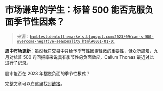 <!--yml

类别：未分类

日期：2024-05-18 01:25:39

-->

# 市场谦卑的学生：标普 500 能否克服负面季节性因素？

> 来源：[`humblestudentofthemarkets.blogspot.com/2023/09/can-s-500-overcome-negative-seasonality.html#0001-01-01`](https://humblestudentofthemarkets.blogspot.com/2023/09/can-s-500-overcome-negative-seasonality.html#0001-01-01)

**周中市场更新**：虽然我在交易中只给予季节性因素轻微的重要性，但众所周知，九月对标普 500 的回报率来说具有季节性的负面效应，Callum Thomas 最近对此进行了记录。

股市能否在 2023 年摆脱负面的季节性模式？

完整文章可以在这里找到[链接](https://humblestudentofthemarkets.com/2023/09/06/can-the-sp-500-overcome-negative-seasonality/)。
